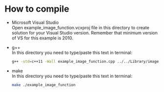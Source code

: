 # How to compile    
- Microsoft Visual Studio    
Open example_image_function.vcxproj file in this directory to create solution for your Visual Studio version. Remember that minimum version of VS for this example is 2010.

- g++    
In this directory you need to type/paste this text in terminal:    
	```bash
	g++ -std=c++11 -Wall example_image_function.cpp ../../Library/image_function.cpp -o application
	```

- make    
In this directory you need to type/paste this text in terminal:    
	```bash
	make ./example_image_function
	```
